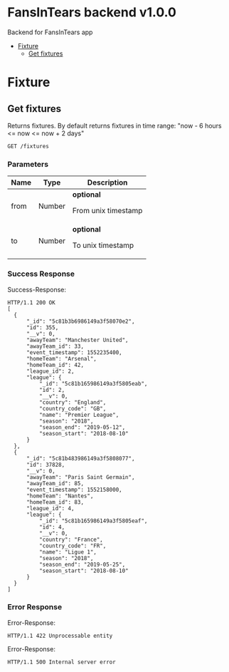 # FansInTears backend v1.0.0

Backend for FansInTears app

- [Fixture](#fixture)
	- [Get fixtures](#get-fixtures)
	


# Fixture

## Get fixtures

<p>Returns fixtures. By default returns fixtures in time range: &quot;now - 6 hours &lt;= now &lt;= now + 2 days&quot;</p>

	GET /fixtures


### Parameters

| Name    | Type      | Description                          |
|---------|-----------|--------------------------------------|
| from			| Number			| **optional** <p>From unix timestamp</p>							|
| to			| Number			| **optional** <p>To unix timestamp</p>							|

### Success Response

Success-Response:

```
HTTP/1.1 200 OK
[
  {
      "_id": "5c81b3b6986149a3f58070e2",
      "id": 355,
      "__v": 0,
      "awayTeam": "Manchester United",
      "awayTeam_id": 33,
      "event_timestamp": 1552235400,
      "homeTeam": "Arsenal",
      "homeTeam_id": 42,
      "league_id": 2,
      "league": {
          "_id": "5c81b165986149a3f5805eab",
          "id": 2,
          "__v": 0,
          "country": "England",
          "country_code": "GB",
          "name": "Premier League",
          "season": "2018",
          "season_end": "2019-05-12",
          "season_start": "2018-08-10"
      }
  },
  {
      "_id": "5c81b483986149a3f5808077",
      "id": 37828,
      "__v": 0,
      "awayTeam": "Paris Saint Germain",
      "awayTeam_id": 85,
      "event_timestamp": 1552158000,
      "homeTeam": "Nantes",
      "homeTeam_id": 83,
      "league_id": 4,
      "league": {
          "_id": "5c81b165986149a3f5805eaf",
          "id": 4,
          "__v": 0,
          "country": "France",
          "country_code": "FR",
          "name": "Ligue 1",
          "season": "2018",
          "season_end": "2019-05-25",
          "season_start": "2018-08-10"
      }
  }
]
```
### Error Response

Error-Response:

```
HTTP/1.1 422 Unprocessable entity
```
Error-Response:

```
HTTP/1.1 500 Internal server error
```

